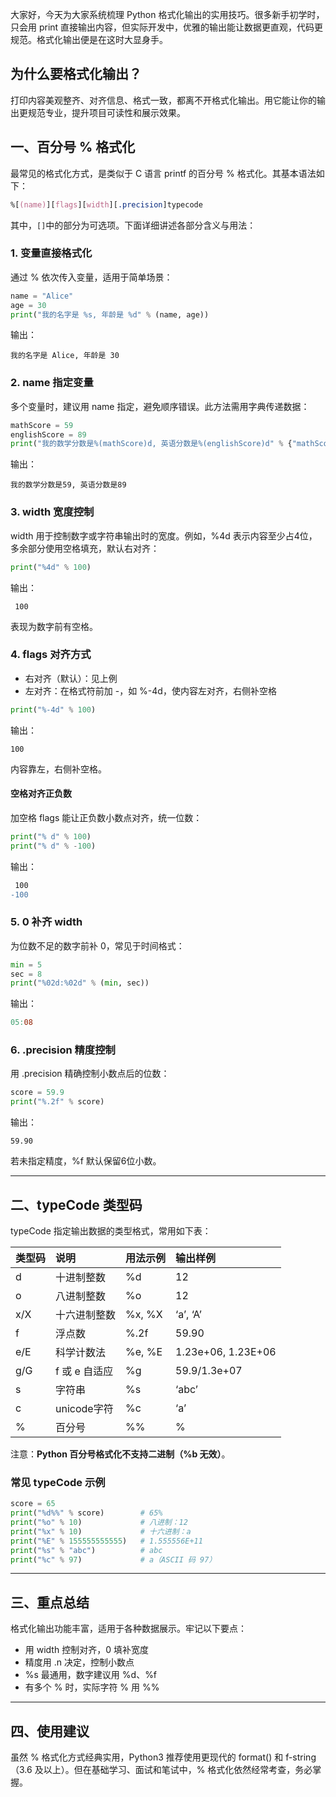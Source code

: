 大家好，今天为大家系统梳理 Python 格式化输出的实用技巧。很多新手初学时，只会用 print 直接输出内容，但实际开发中，优雅的输出能让数据更直观，代码更规范。格式化输出便是在这时大显身手。

## 为什么要格式化输出？

打印内容美观整齐、对齐信息、格式一致，都离不开格式化输出。用它能让你的输出更规范专业，提升项目可读性和展示效果。

## 一、百分号 % 格式化

最常见的格式化方式，是类似于 C 语言 printf 的百分号 % 格式化。其基本语法如下：

```css
%[(name)][flags][width][.precision]typecode
```

其中，`[]`中的部分为可选项。下面详细讲述各部分含义与用法：

### 1. 变量直接格式化

通过 % 依次传入变量，适用于简单场景：

```python
name = "Alice"
age = 30
print("我的名字是 %s, 年龄是 %d" % (name, age))
```

输出：

```undefined
我的名字是 Alice, 年龄是 30
```

### 2. name 指定变量

多个变量时，建议用 name 指定，避免顺序错误。此方法需用字典传递数据：

```python
mathScore = 59
englishScore = 89
print("我的数学分数是%(mathScore)d, 英语分数是%(englishScore)d" % {"mathScore": mathScore, "englishScore": englishScore})
```

输出：

```undefined
我的数学分数是59, 英语分数是89
```

### 3. width 宽度控制

width 用于控制数字或字符串输出时的宽度。例如，%4d 表示内容至少占4位，多余部分使用空格填充，默认右对齐：

```python
print("%4d" % 100)
```

输出：

```undefined
 100
```

表现为数字前有空格。

### 4. flags 对齐方式

- 右对齐（默认）：见上例
- 左对齐：在格式符前加 -，如 %-4d，使内容左对齐，右侧补空格

```python
print("%-4d" % 100)
```

输出：

```undefined
100 
```

内容靠左，右侧补空格。

#### 空格对齐正负数

加空格 flags 能让正负数小数点对齐，统一位数：

```python
print("% d" % 100)
print("% d" % -100)
```

输出：

```diff
 100
-100
```

### 5. 0 补齐 width

为位数不足的数字前补 0，常见于时间格式：

```python
min = 5
sec = 8
print("%02d:%02d" % (min, sec))
```

输出：

```makefile
05:08
```

### 6. .precision 精度控制

用 .precision 精确控制小数点后的位数：

```python
score = 59.9
print("%.2f" % score)
```

输出：

```undefined
59.90
```

若未指定精度，%f 默认保留6位小数。

------

## 二、typeCode 类型码

typeCode 指定输出数据的类型格式，常用如下表：

| 类型码 | 说明          | 用法示例 | 输出样例           |
| :----- | :------------ | :------- | :----------------- |
| d      | 十进制整数    | %d       | 12                 |
| o      | 八进制整数    | %o       | 12                 |
| x/X    | 十六进制整数  | %x, %X   | ‘a’, ‘A’           |
| f      | 浮点数        | %.2f     | 59.90              |
| e/E    | 科学计数法    | %e, %E   | 1.23e+06, 1.23E+06 |
| g/G    | f 或 e 自适应 | %g       | 59.9/1.3e+07       |
| s      | 字符串        | %s       | ‘abc’              |
| c      | unicode字符   | %c       | ‘a’                |
| %      | 百分号        | %%       | %                  |

注意：**Python 百分号格式化不支持二进制（%b 无效）**。

### 常见 typeCode 示例

```python
score = 65
print("%d%%" % score)        # 65%
print("%o" % 10)             # 八进制：12
print("%x" % 10)             # 十六进制：a
print("%E" % 155555555555)   # 1.555556E+11
print("%s" % "abc")          # abc
print("%c" % 97)             # a（ASCII 码 97）
```

------

## 三、重点总结

格式化输出功能丰富，适用于各种数据展示。牢记以下要点：

- 用 width 控制对齐，0 填补宽度
- 精度用 .n 决定，控制小数点
- %s 最通用，数字建议用 %d、%f
- 有多个 % 时，实际字符 % 用 %%

------

## 四、使用建议

虽然 % 格式化方式经典实用，Python3 推荐使用更现代的 format() 和 f-string（3.6 及以上）。但在基础学习、面试和笔试中，% 格式化依然经常考查，务必掌握。